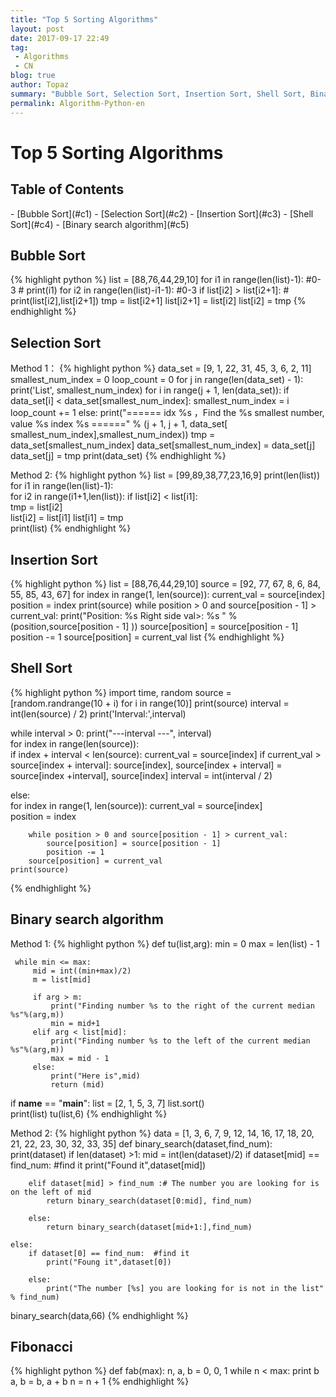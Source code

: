 ```yaml
---
title: "Top 5 Sorting Algorithms"
layout: post
date: 2017-09-17 22:49
tag:
 - Algorithms
 - CN
blog: true
author: Topaz
summary: "Bubble Sort, Selection Sort, Insertion Sort, Shell Sort, Binary search algorithm, Fibonacci"
permalink: Algorithm-Python-en
---
```

<h1 class="title">Top 5 Sorting Algorithms  </h1>

<h2> Table of Contents </h2>
- [Bubble Sort](#c1)
- [Selection Sort](#c2)
- [Insertion Sort](#c3)
- [Shell Sort](#c4)
- [Binary search algorithm](#c5)


<h2 id="c1"> Bubble Sort </h2>
{% highlight python %}
 list = [88,76,44,29,10]
 for i1 in range(len(list)-1):   #0-3
 	# print(i1)
 	for i2 in range(len(list)-i1-1):    #0-3
 		if list[i2] > list[i2+1]:
 			# print(list[i2],list[i2+1])
 			tmp = list[i2+1]
 			list[i2+1] = list[i2]
 			list[i2] = tmp
{% endhighlight %}

<h2 id="c2"> Selection Sort </h2>
Method 1：
{% highlight python %}
 data_set = [9, 1, 22, 31, 45, 3, 6, 2, 11]
 smallest_num_index = 0  
 loop_count = 0
 for j in range(len(data_set) - 1):
 	print('List', smallest_num_index)
 	for i in range(j + 1, len(data_set)):  
 		if data_set[i] < data_set[smallest_num_index]:  
 			smallest_num_index = i  
 		loop_count += 1
 	else:  
 		print("====== idx %s ，Find the %s smallest number, value %s index %s ======" % (j + 1, j + 1, data_set[ smallest_num_index],smallest_num_index))
 		tmp = data_set[smallest_num_index]  
 		data_set[smallest_num_index] = data_set[j]
 		data_set[j] = tmp  
 	print(data_set)
{% endhighlight %}

Method 2:
{% highlight python %}
 list = [99,89,38,77,23,16,9]
 print(len(list))
 for i1 in range(len(list)-1):    
 	for i2 in range(i1+1,len(list)):
 		if list[i2] < list[i1]:     
 			tmp = list[i2]      
 			list[i2] = list[i1]
 			list[i1] = tmp     
 print(list)
{% endhighlight %}

<h2 id="c3"> Insertion Sort </h2>
{% highlight python %}
 list = [88,76,44,29,10]
 source = [92, 77, 67, 8, 6, 84, 55, 85, 43, 67]
 for index in range(1, len(source)):
 	current_val = source[index]  
 	position = index    
 	print(source)
 	while position > 0 and source[position - 1] > current_val:
 		print("Position: %s  Right side val>: %s  " % (position,source[position - 1] ))
 		source[position] = source[position - 1]  
 		position -= 1  
 	source[position] = current_val list
{% endhighlight %}

<h2 id="c4"> Shell Sort </h2>
{% highlight python %}
 import time, random
 source = [random.randrange(10 + i) for i in range(10)]
 print(source)
 interval = int(len(source) / 2)  
 print('Interval:',interval)

 while interval > 0:
 	print("---interval ---", interval)  
 	for index in range(len(source)):   
 		if index + interval < len(source):
 			current_val = source[index]
 			if current_val > source[index + interval]:
 				source[index], source[index + interval] = source[index +interval], source[index]
 	interval = int(interval / 2)

 else:  
 	for index in range(1, len(source)):
 		current_val = source[index]  
 		position = index

 		while position > 0 and source[position - 1] > current_val:  
 			source[position] = source[position - 1]  
 			position -= 1
 		source[position] = current_val
 	print(source)
{% endhighlight %}


<h2 id="c5"> Binary search algorithm  </h2>
Method 1:
{% highlight python %}
 def tu(list,arg):
     min = 0
     max = len(list) - 1

     while min <= max:
         mid = int((min+max)/2)
         m = list[mid]

         if arg > m:
             print("Finding number %s to the right of the current median %s"%(arg,m))
             min = mid+1
         elif arg < list[mid]:
             print("Finding number %s to the left of the current median %s"%(arg,m))
             max = mid - 1
         else:
             print("Here is",mid)
             return (mid)

 if __name__ == "__main__":
     list = [2, 1, 5, 3, 7]
     list.sort()	 
     print(list)
     tu(list,6)
{% endhighlight %}

Method 2:
{% highlight python %}
 data = [1, 3, 6, 7, 9, 12, 14, 16, 17, 18, 20, 21, 22, 23, 30, 32, 33, 35]
 def binary_search(dataset,find_num):
 	print(dataset)
 	if len(dataset) >1:
 		mid = int(len(dataset)/2)
 		if dataset[mid] == find_num:  #find it
 			print("Found it",dataset[mid])

        elif dataset[mid] > find_num :# The number you are looking for is on the left of mid
 			return binary_search(dataset[0:mid], find_num)

        else:
 			return binary_search(dataset[mid+1:],find_num)

    else:
 		if dataset[0] == find_num:  #find it
 			print("Foung it",dataset[0])

        else:
 			print("The number [%s] you are looking for is not in the list" % find_num)
 binary_search(data,66)
{% endhighlight %}

<h2 > Fibonacci </h2>
{% highlight python %}
 def fab(max):
 	n, a, b = 0, 0, 1
 	while n < max:
 		print b
 		a, b = b, a + b
 		n = n + 1
{% endhighlight %}
